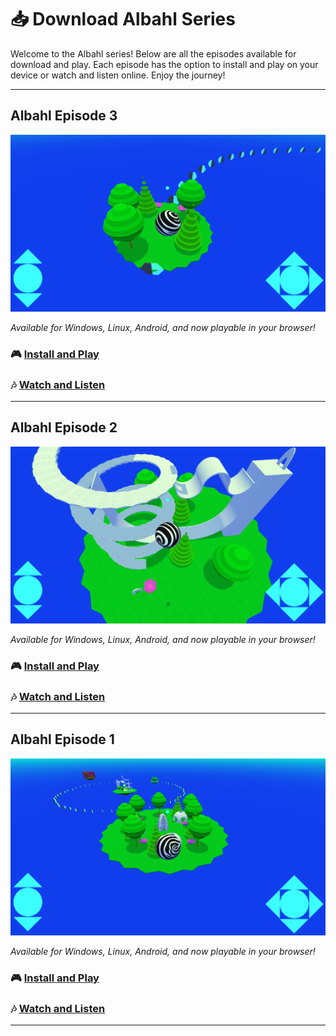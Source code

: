 # 📥 Download Albahl Series

Welcome to the Albahl series! Below are all the episodes available for download and play. Each episode has the option to install and play on your device or watch and listen online. Enjoy the journey!

---

## Albahl Episode 3

![Albahl Episode 3](assets/bd8.ab3.cover.01.png)  

_Available for Windows, Linux, Android, and now playable in your browser!_  

### 🎮 [Install and Play](https://github.com/jacksonelfersbd8/ab3)  
### 🎶 [Watch and Listen](https://www.youtube.com/watch?v=mofyCt3IP5Y)

---

## Albahl Episode 2

![Albahl Episode 2](assets/bd8.ab2.cover.01.png)  

_Available for Windows, Linux, Android, and now playable in your browser!_  

### 🎮 [Install and Play](https://github.com/jacksonelfersbd8/ab2)  
### 🎶 [Watch and Listen](https://www.youtube.com/watch?v=AR7CT0rJB_c)

---

## Albahl Episode 1

![Albahl Episode 1](assets/bd8.ab1.cover.01.png)  

_Available for Windows, Linux, Android, and now playable in your browser!_  

### 🎮 [Install and Play](https://github.com/jacksonelfersbd8/ab1)  
### 🎶 [Watch and Listen](https://www.youtube.com/watch?v=QJbjhViixj8)

---

